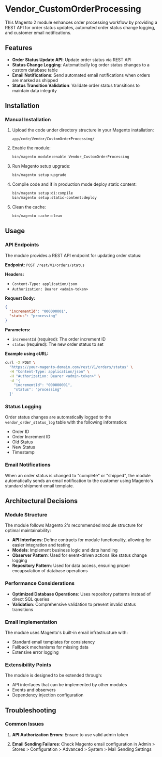 # Vendor_CustomOrderProcessing

This Magento 2 module enhances order processing workflow by providing a REST API for order status updates, automated order status change logging, and customer email notifications.

## Features

- **Order Status Update API**: Update order status via REST API
- **Status Change Logging**: Automatically log order status changes to a custom database table
- **Email Notifications**: Send automated email notifications when orders are marked as shipped
- **Status Transition Validation**: Validate order status transitions to maintain data integrity

## Installation

### Manual Installation

1. Upload the code under directory structure in your Magento installation:
   ```
   app/code/Vendor/CustomOrderProcessing/
   ```

2. Enable the module:
   ```bash
   bin/magento module:enable Vendor_CustomOrderProcessing
   ```

4. Run Magento setup upgrade:
   ```bash
   bin/magento setup:upgrade
   ```

5. Compile code and if in production mode deploy static content:
   ```bash
   bin/magento setup:di:compile
   bin/magento setup:static-content:deploy
   ```

6. Clean the cache:
   ```bash
   bin/magento cache:clean
   ```

## Usage

### API Endpoints

The module provides a REST API endpoint for updating order status:

**Endpoint:** `POST /rest/V1/orders/status`

**Headers:**
- `Content-Type: application/json`
- `Authorization: Bearer <admin-token>`

**Request Body:**
```json
{
  "incrementId": "000000001",
  "status": "processing"
}
```

**Parameters:**
- `incrementId` (required): The order increment ID
- `status` (required): The new order status to set

**Example using cURL:**
```bash
curl -X POST \
  "https://your-magento-domain.com/rest/V1/orders/status" \
  -H "Content-Type: application/json" \
  -H "Authorization: Bearer <admin-token>" \
  -d '{
    "incrementId": "000000001",
    "status": "processing"    
  }'
```

### Status Logging

Order status changes are automatically logged to the `vendor_order_status_log` table with the following information:
- Order ID
- Order Increment ID
- Old Status
- New Status
- Timestamp

### Email Notifications

When an order status is changed to "complete" or "shipped", the module automatically sends an email notification to the customer using Magento's standard shipment email template.

## Architectural Decisions

### Module Structure

The module follows Magento 2's recommended module structure for optimal maintainability:

- **API Interfaces**: Define contracts for module functionality, allowing for easier integration and testing
- **Models**: Implement business logic and data handling
- **Observer Pattern**: Used for event-driven actions like status change logging
- **Repository Pattern**: Used for data access, ensuring proper encapsulation of database operations

### Performance Considerations

- **Optimized Database Operations**: Uses repository patterns instead of direct SQL queries
- **Validation**: Comprehensive validation to prevent invalid status transitions

### Email Implementation

The module uses Magento's built-in email infrastructure with:
- Standard email templates for consistency
- Fallback mechanisms for missing data
- Extensive error logging

### Extensibility Points

The module is designed to be extended through:
- API interfaces that can be implemented by other modules
- Events and observers
- Dependency injection configuration

## Troubleshooting

### Common Issues

1. **API Authorization Errors**: Ensure to use valid admin token 

2. **Email Sending Failures**: Check Magento email configuration in Admin > Stores > Configuration > Advanced > System > Mail Sending Settings
